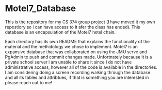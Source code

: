 # Motel7_Database

This is the repository for my CS 374 group project (I have moved it my own repostiory so I can have access to it afer the class has ended). This database is an encapsulation of the Motel7 hotel chain.
<p>Each directory has its own README that explains the functionality of the material and the methidology we chose to implement. Motel7 is an expansive database that was collaborated on using the JMU serve and PgAdmin
to push and commit changes made. Unfortnately because it is a private school server I am unable to share it since I do not have administrative access, however all of the code is available in the directories. I am considering doing a screen recording walking through the database and all its tables and attribtues, if that is something you are interested in please reach out to me!</p>




